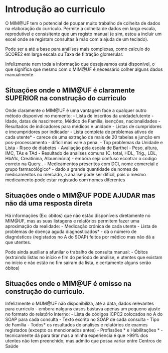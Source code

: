 # Introdução ao curriculo

O MIM@UF tem o potencial de poupar muito trabalho de colheita de dados na elaboração do curriculo. Permite a colheita de dados em larga escala, reprodutível e consisitente que um registo manual (e sim, estou a incluir um excel onde se registam consultas à mão com a ajuda de um teclado).

Pode ser a até a base para análises mais complexas, como calculo do SCORE2 em larga escala ou Taxa de filtração glomerular.

Infelizmente nem toda a informação que desejavamos está disponível, o que significa que mesmo com o MIM@UF é necessário colher alguns dados manualmente.

## Situações onde o MIM@UF é claramente SUPERIOR na construção do curriculo

Onde claramente o MIM@UF é uma vantagem face a qualquer outro método disponivel no momento:
    - Lista de inscritos da unidade/utente
    - Idade, datas de nascimento, Médico de Família, isenções, nacionalidades
    - Resultados de indicadores para médicos e unidade
    - Listas de cumpridores e imcumpridores por indicador
    - Lista completa de problemas ativos de cada utente\* -  carece de uma extração de mais de 20 tabelas e junção em pos-processamento - dificil mas vale a pena.
    - Top problemas da Unidade e Lista
    - Risco de diabetes
    - Avaliação pela escala de Barthel
    - Peso, altura, IMC, TAs e TAd
    - Resultado de analises comuns (C. total, HDL, Trig., LDL, HbA1c, Creatinina, Albuminúria) - embora seja confuso econtrar o codigo correto na Query..
    - Medicamentos prescritos com DCI, nome comercial e grupo farmacológico\* - dado a grande quantidade de nomes de medicamentos no mercado, a analise pode ser difícil, pois o mesmo medicamento pode estar registado com nomes diferentes

## Situações onde o MIM@UF PODE AJUDAR mas não dá uma resposta direta

Há informações (Ex: óbitos) que não estão disponíveis diretamente no MIM@UF, mas as suas listagens e relatórios permitem fazer uma aproximação da realidade:
    - Medicação crónica de cada utente
    - Lista de problemas de doença aguda diagnosticados\* - dá o número de diagnósticos (registados no A do SOAP) feitos por médico mas não dá a que utentes.

Pode ainda auxiliar a afunilar o trabalho de consulta manual:
    - Óbitos (extraindo listas no início e fim do periodo de análise, e utentes que existam no início e não estão no fim sairam da lista, e certamente alguns serão óbitos)

## Situações onde o MIM@UF é omisso na construção do curriculo.

Infelizmente o MUM@UF não disponibiliza, até a data, dados relevantes para curriculo - embora nalguns casos bastava apenas um pequeno ajuste no formato do relatório interno:
    - Lista de códigos ICPC2 colocados no A do SOAP para cada consulta
    - Texto excrito no SOAP de cada consulta
    - Tipo de Família
    - Todos\* os resultados de analises e relatórios de exames registados (excepto os mencionados antes)
    - Profissões \* e Habilitações \* - tecnicamente dá para tirar mas a minha experiencia é que >99% dos utentes não tem preenchido, mas admito que possa variar entre Centros de Saúde

